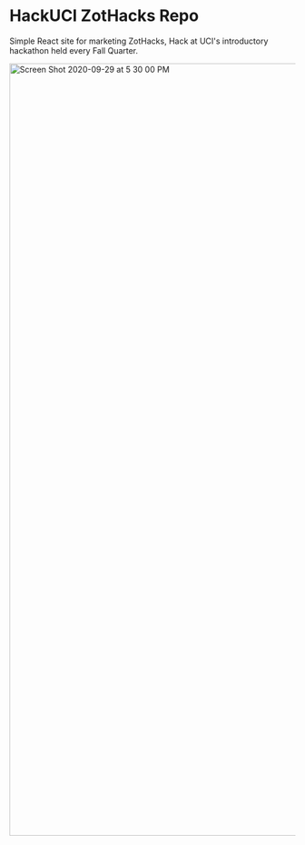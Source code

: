 # HackUCI ZotHacks Repo

Simple React site for marketing ZotHacks, Hack at UCI's introductory hackathon held every Fall Quarter.

<img width="1360" alt="Screen Shot 2020-09-29 at 5 30 00 PM" src="https://user-images.githubusercontent.com/13127625/94860095-6a903b80-03ea-11eb-90c6-dbd770a72210.png">
